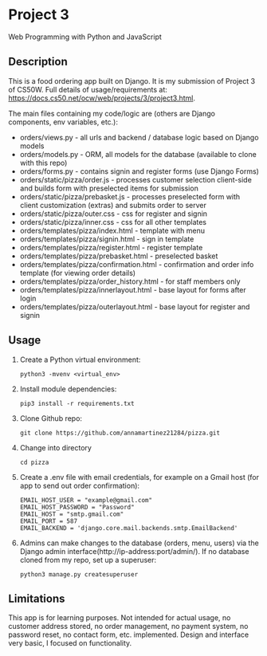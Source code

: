 # Project 3

Web Programming with Python and JavaScript

## Description

This is a food ordering app built on Django.
It is my submission of Project 3 of CS50W. Full details of usage/requirements at:
https://docs.cs50.net/ocw/web/projects/3/project3.html.

The main files containing my code/logic are (others are Django components, env variables, etc.):

* orders/views.py - all urls and backend / database logic based on Django models
* orders/models.py - ORM, all models for the database (available to clone with this repo)
* orders/forms.py - contains signin and register forms (use Django Forms)
* orders/static/pizza/order.js - processes customer selection client-side and builds form with preselected items for submission
* orders/static/pizza/prebasket.js - processes preselected form with client customization (extras) and submits order to server
* orders/static/pizza/outer.css - css for register and signin
* orders/static/pizza/inner.css - css for all other templates
* orders/templates/pizza/index.html - template with menu
* orders/templates/pizza/signin.html - sign in template
* orders/templates/pizza/register.html - register template
* orders/templates/pizza/prebasket.html - preselected basket
* orders/templates/pizza/confirmation.html - confirmation and order info template (for viewing order details)
* orders/templates/pizza/order_history.html - for staff members only
* orders/templates/pizza/innerlayout.html - base layout for forms after login
* orders/templates/pizza/outerlayout.html - base layout for register and signin

## Usage
1. Create a Python virtual environment:
    ```
    python3 -mvenv <virtual_env>
    ```
2. Install module dependencies:
    ```
    pip3 install -r requirements.txt
    ```
3. Clone Github repo:
    ```
    git clone https://github.com/annamartinez21284/pizza.git
    ```


4. Change into directory
    ```
    cd pizza
    ```

5. Create a .env file with email credentials, for example on a Gmail host (for app to send out order confirmation):
    ```
    EMAIL_HOST_USER = "example@gmail.com"
    EMAIL_HOST_PASSWORD = "Password"
    EMAIL_HOST = "smtp.gmail.com"
    EMAIL_PORT = 587
    EMAIL_BACKEND = 'django.core.mail.backends.smtp.EmailBackend'

    ```
6. Admins can make changes to the database (orders, menu, users) via the Django admin interface(http://ip-address:port/admin/).
   If no database cloned from my repo, set up a superuser:
    ```
    python3 manage.py createsuperuser
    ```

## Limitations

This app is for learning purposes. Not intended for actual usage, no customer address stored, no order management, no payment system,
no password reset, no contact form, etc. implemented.
Design and interface very basic, I focused on functionality.
